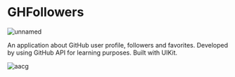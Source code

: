 # GHFollowers
![unnamed](https://github.com/DDilbilir0700/GHFollowers/assets/136610570/7cd93b8c-5839-4fd1-9e57-d2b4ad07ee52)



An application about GitHub user profile, followers and favorites. Developed by using GitHub API for learning purposes. Built with UIKit.

![aacg](https://github.com/DDilbilir0700/GHFollowers/assets/136610570/e6867db8-c814-4313-923a-73b4be9ffa8b)
